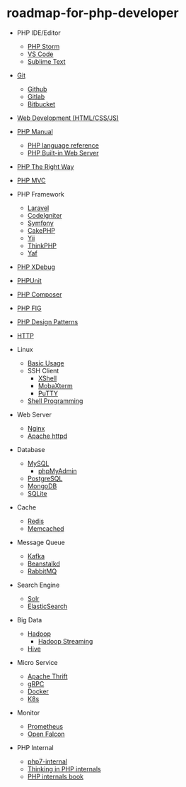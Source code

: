 # roadmap-for-php-developer

- PHP IDE/Editor

  - [PHP Storm](https://www.jetbrains.com/phpstorm/)
  - [VS Code](https://code.visualstudio.com/)
  - [Sublime Text](https://www.sublimetext.com/)

- [Git](https://git-scm.com/)
  - [Github](https://github.com/)
  - [Gitlab](https://about.gitlab.com/)
  - [Bitbucket](https://bitbucket.org/product/)

- [Web Development (HTML/CSS/JS)](https://developer.mozilla.org/zh-CN/docs/Web)

- [PHP Manual](https://www.php.net/manual/zh/)
  - [PHP language reference](https://www.php.net/manual/zh/langref.php)
  - [PHP Built-in Web Server](https://www.php.net/manual/en/features.commandline.webserver.php)

- [PHP The Right Way](https://phptherightway.com/)

- [PHP MVC](https://www.yiiframework.com/doc/guide/1.1/en/basics.mvc)

- PHP Framework

  - [Laravel](https://laravel.com/)
  - [CodeIgniter](https://www.codeigniter.com/)
  - [Symfony](https://symfony.com/)
  - [CakePHP](https://cakephp.org/)
  - [Yii](https://www.yiiframework.com/)
  - [ThinkPHP](http://www.thinkphp.cn/)
  - [Yaf](https://www.php.net/manual/zh/book.yaf.php)

- [PHP XDebug](https://xdebug.org/)

- [PHPUnit](https://phpunit.de/)

- [PHP Composer](https://getcomposer.org/)

- [PHP FIG](https://www.php-fig.org/)

- [PHP Design Patterns](https://designpatternsphp.readthedocs.io/en/latest/README.html)

- [HTTP](https://developer.mozilla.org/zh-CN/docs/Web/HTTP)

- Linux
  - [Basic Usage](https://www.tutorialspoint.com/unix/index.htm)
  - SSH Client
    - [XShell](https://www.netsarang.com/en/xshell/)
    - [MobaXterm](https://mobaxterm.mobatek.net/)
    - [PuTTY](https://www.putty.org/)
  - [Shell Programming](https://www.tutorialspoint.com/unix/shell_scripting.htm)


- Web Server

  - [Nginx](https://nginx.org/en/)
  - [Apache httpd](https://httpd.apache.org/)

- Database

  - [MySQL](https://dev.mysql.com/doc/refman/8.0/en/)
    - [phpMyAdmin](https://www.phpmyadmin.net/)
  - [PostgreSQL](https://www.postgresql.org/)
  - [MongoDB](https://docs.mongodb.com/)
  - [SQLite](https://www.sqlite.org/index.html)

- Cache

  - [Redis](https://redis.io/)
  - [Memcached](https://memcached.org/)

- Message Queue

  - [Kafka](https://kafka.apache.org/)
  - [Beanstalkd](https://beanstalkd.github.io/)
  - [RabbitMQ](https://www.rabbitmq.com/)

- Search Engine
  - [Solr](https://lucene.apache.org/solr/)
  - [ElasticSearch](https://www.elastic.co/guide/index.html)

- Big Data
  - [Hadoop](https://hadoop.apache.org/)
    - [Hadoop Streaming](https://hadoop.apache.org/docs/r1.2.1/streaming.html)
  - [Hive](https://hive.apache.org/)

- Micro Service

  - [Apache Thrift](https://thrift.apache.org/)
  - [gRPC](https://grpc.io/)
  - [Docker](https://www.docker.com/)
  - [K8s](https://kubernetes.io/)

- Monitor

  - [Prometheus](https://prometheus.io/)
  - [Open Falcon](https://open-falcon.org/)

- PHP Internal
  - [php7-internal](https://github.com/pangudashu/php7-internal)
  - [Thinking in PHP internals](http://www.php-internals.com/)
  - [PHP internals book](http://www.phpinternalsbook.com/)
  
